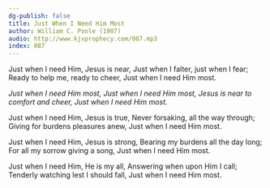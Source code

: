 ```yaml
---
dg-publish: false
title: Just When I Need Him Most
author: William C. Poole (1907)
audio: http://www.kjvprophecy.com/087.mp3
index: 087
---
```


Just when I need Him, Jesus is near,
Just when I falter, just when I fear;
Ready to help me, ready to cheer,
Just when I need Him most.

*Just when I need Him most,
Just when I need Him most,
Jesus is near to comfort and cheer,
Just when I need Him most.*

Just when I need Him, Jesus is true,
Never forsaking, all the way through;
Giving for burdens pleasures anew,
Just when I need Him most.

Just when I need Him, Jesus is strong,
Bearing my burdens all the day long;
For all my sorrow giving a song,
Just when I need Him most.

Just when I need Him, He is my all,
Answering when upon Him I call;
Tenderly watching lest I should fall,
Just when I need Him most.